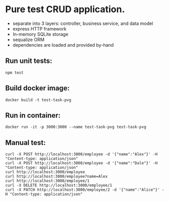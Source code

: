 # Pure test CRUD application.

- separate into 3 layers: controller, business service, and data model
- express HTTP framework
- In-memory SQLite storage
- sequalize ORM
- dependencies are loaded and provided by-hand

## Run unit tests:

```
npm test
```

## Build docker image:

```
docker build -t test-task-pvg
```

## Run in container:

```
docker run -it -p 3000:3000 --name test-task-pvg test-task-pvg
```

## Manual test:

```
curl -X POST http://localhost:3000/employee -d '{"name":"Alex"}' -H "Content-type: application/json"
curl -X POST http://localhost:3000/employee -d '{"name":"Dale"}' -H "Content-type: application/json"
curl http://localhost:3000/employee
curl http://localhost:3000/employee?name=Alex
curl http://localhost:3000/employee/1
curl -X DELETE http://localhost:3000/employee/1
curl -X PATCH http://localhost:3000/employee/2 -d '{"name":"Alice"}' -H "Content-type: application/json"
```
